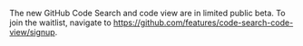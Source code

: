 The new GitHub Code Search and code view are in limited public beta. To join the waitlist, navigate to https://github.com/features/code-search-code-view/signup. 